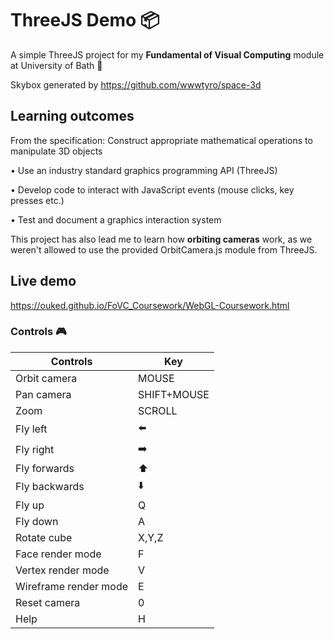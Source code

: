 # ThreeJS Demo 📦
A simple ThreeJS project for my **Fundamental of Visual Computing** module at University of Bath 🛁

Skybox generated by https://github.com/wwwtyro/space-3d

## Learning outcomes

From the specification:
Construct appropriate mathematical operations to manipulate 3D objects

• Use an industry standard graphics programming API (ThreeJS)

• Develop code to interact with JavaScript events (mouse clicks, key presses etc.)

• Test and document a graphics interaction system

This project has also lead me to learn how **orbiting cameras** work, as we weren't allowed to use the provided OrbitCamera.js module from ThreeJS.
## Live demo
https://ouked.github.io/FoVC_Coursework/WebGL-Coursework.html

### Controls 🎮


|        Controls       |  Key  |
|-----------------------|-------|
| Orbit camera          | MOUSE |
| Pan camera            | SHIFT+MOUSE|
| Zoom                  | SCROLL|
| Fly left              |   ⬅️  |
| Fly right             |   ➡️  |
| Fly forwards          |   ⬆️  |
| Fly backwards         |   ⬇️  |
| Fly up                |   Q   |
| Fly down              |   A   |
| Rotate cube           | X,Y,Z |
| Face render mode      | F     |
| Vertex render mode    | V     |
| Wireframe render mode | E     |
| Reset camera          | 0     |
| Help                  | H     |
